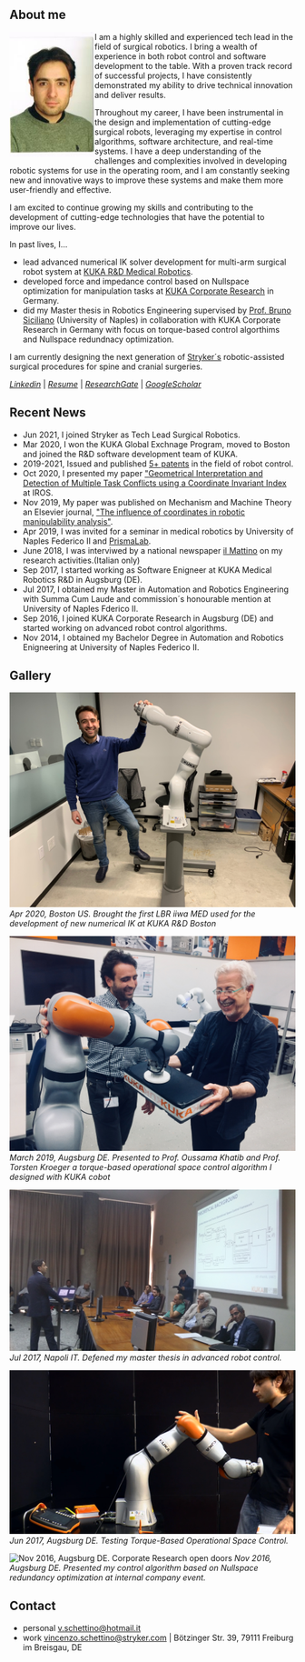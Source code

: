 ## About me

<img align="left" width="150" height="220" src="/images/me.png"> I am a highly skilled and experienced tech lead in the field of surgical robotics. I bring a wealth of experience in both robot control and software development to the table. With a proven track record of successful projects, I have consistently demonstrated my ability to drive technical innovation and deliver results.

Throughout my career, I have been instrumental in the design and implementation of cutting-edge surgical robots, leveraging my expertise in control algorithms, software architecture, and real-time systems. I have a deep understanding of the challenges and complexities involved in developing robotic systems for use in the operating room, and I am constantly seeking new and innovative ways to improve these systems and make them more user-friendly and effective.

I am excited to continue growing my skills and contributing to the development of cutting-edge technologies that have the potential to improve our lives.

In past lives, I…

* lead advanced numerical IK solver development for multi-arm surgical robot system at [KUKA R&D Medical Robotics](https://www.kuka.com/en-de/industries/health-care/kuka-medical-robotics/sunrise_os-med).
* developed force and impedance control based on Nullspace optimization for manipulation tasks at [KUKA Corporate Research](https://www.kuka.com/en-us/future-production/innovation-and-research) in Germany. 
* did my Master thesis in Robotics Engineering supervised by [Prof. Bruno Siciliano](https://scholar.google.com/citations?user=R1eV0ekAAAAJ&hl=it) (University of Naples) in collaboration with KUKA Corporate Research in Germany with focus on torque-based control algorthims and Nullspace redundnacy optimization.

I am currently designing the next generation of [Stryker´s](https://neurosurgical.stryker.com/advanced-guidance-technologies/) robotic-assisted surgical procedures for spine and cranial surgeries.

*[Linkedin](https://www.linkedin.com/in/vschettino)* |  *[Resume](/files/resumes/VSchettino_resume.pdf)* | *[ResearchGate](https://www.researchgate.net/profile/Vincenzo-Schettino-3)* | *[GoogleScholar](https://scholar.google.com/citations?user=hO41W-kAAAAJ&hl=en)*

## Recent News

* Jun 2021, I joined Stryker as Tech Lead Surgical Robotics.
* Mar 2020, I won the KUKA Global Exchnage Program, moved to Boston and joined the R&D software development team of KUKA. 
* 2019-2021, Issued and published  [5+ patents](https://worldwide.espacenet.com/patent/search?q=vincenzo%20schettino&queryLang=en%3Ade%3Afr) in the field of robot control.
* Oct 2020, I presented my paper ["Geometrical Interpretation and Detection of Multiple Task Conflicts using a Coordinate Invariant Index](https://ieeexplore.ieee.org/document/9340690) at IROS.
* Nov 2019, My paper was published on Mechanism and Machine Theory an Elsevier journal, ["The influence of coordinates in robotic manipulability analysis"](https://www.sciencedirect.com/science/article/pii/S0094114X19323286).
* Apr 2019, I was invited for a seminar in medical robotics by University of Naples Federico II and [PrismaLab](https://www.facebook.com/prismalabunina/photos/a.1782155448736760/2313643615587938/?type=3).
* June 2018, I was interviwed by a national newspaper [il Mattino](https://m.facebook.com/ilmattino.it/posts/10160525882990471/) on my research activities.(Italian only)
* Sep 2017, I started working as Software Enigneer at KUKA Medical Robotics R&D in Augsburg (DE).
* Jul 2017, I obtained my Master in Automation and Robotics Engineering with Summa Cum Laude and commission´s honourable mention at University of Naples Fderico II.
* Sep 2016, I joined KUKA Corporate Research in Augsburg (DE) and started working on advanced robot control algorithms.
* Nov 2014, I obtained my Bachelor Degree in Automation and Robotics Enigneering at University of Naples Federico II.

## Gallery

![Apr 2020, Boston US. Setting-up the first LBR iiwa MED used for the development of new numerical IK](/images/lbrBoston.png)
*Apr 2020, Boston US. Brought the first LBR iiwa MED used for the development of new numerical IK at KUKA R&D Boston*

![March 2019](/images/oKhatib.jpg)
*March 2019, Augsburg DE. Presented to Prof. Oussama Khatib and Prof. Torsten Kroeger a torque-based operational space control algorithm I designed with KUKA cobot*

![Jul 2017, Napoli IT. MT defense](/images/discussion.jpg)
*Jul 2017, Napoli IT. Defened my master thesis in advanced robot control.*

![Jun 2017, Augsburg DE. Testing Torque-Based Operational Space Control](/images/testingInteraction.png)
*Jun 2017, Augsburg DE. Testing Torque-Based Operational Space Control.*

![Nov 2016, Augsburg DE. Corporate Research open doors](/images/openHouse.png)
*Nov 2016, Augsburg DE. Presented my control algorithm based on Nullspace redundancy optimization at internal company event.*

## Contact

* personal <v.schettino@hotmail.it>
* work <vincenzo.schettino@stryker.com> | Bötzinger Str. 39, 79111 Freiburg im Breisgau, DE 
